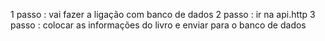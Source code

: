 1 passo : vai fazer a ligação com banco de dados 
2 passo : ir na api.http 
3 passo : colocar as informações do livro e enviar para o banco de dados
